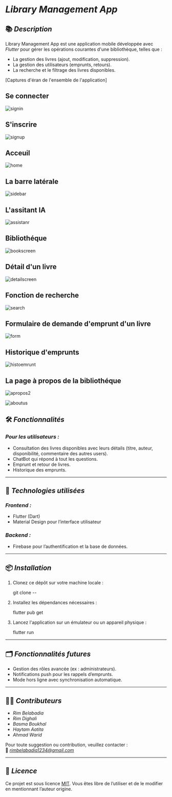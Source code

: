 # *Library Management App*  

## 📚 *Description*  
Library Management App est une application mobile développée avec *Flutter* pour gérer les opérations courantes d'une bibliothèque, telles que :  
- La gestion des livres (ajout, modification, suppression).  
- La gestion des utilisateurs (emprunts, retours).  
- La recherche et le filtrage des livres disponibles.  

[Captures d'éran de l'ensemble de l'application]

## Se connecter
![signin](https://github.com/user-attachments/assets/3126a9ae-158d-4323-8f43-7d70bc90eea1)

## S'inscrire
![signup](https://github.com/user-attachments/assets/eb89213b-affb-4374-8b83-993634ae5555)

## Acceuil
![home](https://github.com/user-attachments/assets/991d9d3d-b1ee-4059-986a-f4423d57c605)

## La barre latérale
![sidebar](https://github.com/user-attachments/assets/588c784c-c374-4507-bc99-468e0504d74c)

## L'assitant IA
![assistanr](https://github.com/user-attachments/assets/014c001a-f7f3-4cf1-8f57-83669c872ef4)


## Bibliothéque 
![bookscreen](https://github.com/user-attachments/assets/56cc8291-c6b7-4ce0-99cd-02e55dbf1420)

## Détail d'un livre 
![detailscreen](https://github.com/user-attachments/assets/bf61cbe0-1266-4746-bacc-b9980fa41814)

## Fonction de recherche 
![search](https://github.com/user-attachments/assets/31d1fb1a-f4d5-4d49-a70c-f7e78b84bfa8)

## Formulaire de demande d'emprunt d'un livre
![form](https://github.com/user-attachments/assets/8bc5e00b-bb6e-4f51-9644-e8229ca551b7)

## Historique d'emprunts
![histoemrunt](https://github.com/user-attachments/assets/5b6c1485-2f87-4133-9fd5-f111bb35667f)

## La page à propos de la bibliothéque
![apropos2](https://github.com/user-attachments/assets/dc9e4ecf-b4ca-4de8-bcbe-bad4448f7aed)

![aboutus](https://github.com/user-attachments/assets/be4fa682-5458-4f66-8373-96b91646677c)


## 🛠 *Fonctionnalités*  
### *Pour les utilisateurs :*  
- Consultation des livres disponibles avec leurs détails (titre, auteur, disponibilité, commentaire des autres users).
- ChatBot qui répond à tout les questions.
- Emprunt et retour de livres.  
- Historique des emprunts.  
 
---

## 🚀 *Technologies utilisées*  
### *Frontend :*  
- Flutter (Dart)  
- Material Design pour l’interface utilisateur  

### *Backend :*  
- Firebase pour l’authentification et la base de données.  

---

## 📦 *Installation*  
1. Clonez ce dépôt sur votre machine locale :  
   
   git clone --
     

2. Installez les dépendances nécessaires :  
   
   flutter pub get  
     

3. Lancez l'application sur un émulateur ou un appareil physique :  
     
   flutter run  
     

---

## 🗂 *Fonctionnalités futures*  
- Gestion des rôles avancée (ex : administrateurs).  
- Notifications push pour les rappels d’emprunts.  
- Mode hors ligne avec synchronisation automatique.  

---

## 👩‍💻 *Contributeurs*  
- *Rim Belabadia*
- *Rim Dighali*
- *Basma Boukhal*
- *Haytam Aatita*
- *Ahmad Warid*

Pour toute suggestion ou contribution, veuillez contacter :  
📧 *rimbelabadia1234@gmail.com*  

---

## 📜 *Licence*  
Ce projet est sous licence [MIT](https://opensource.org/licenses/MIT). Vous êtes libre de l’utiliser et de le modifier en mentionnant l’auteur origine.

